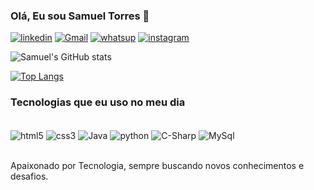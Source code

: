### Olá, Eu sou Samuel Torres 👋

[![linkedin](https://img.shields.io/badge/LinkedIn-0077B5?style=for-the-badge&logo=linkedin&logoColor=white)](https://www.linkedin.com/in/samuel-viana-712a56207/)
[![Gmail](https://img.shields.io/badge/Gmail-D14836?style=for-the-badge&logo=gmail&logoColor=white)](mailto:samuelvianatorres@gmail.com)
[![whatsup](https://img.shields.io/badge/WhatsApp-25D366?style=for-the-badge&logo=whatsapp&logoColor=white)](https://wa.me/5511984205190?text=Olá%20vim%20pelo%20GitHub%20)
[![instagram](https://img.shields.io/badge/Instagram-E4405F?style=for-the-badge&logo=instagram&logoColor=white)](https://instagram.com/samueltorres9977?igshid=ZDdkNTZiNTM=)

![Samuel's GitHub stats](https://github-readme-stats.vercel.app/api?username=Torres-sam&show_icons=true&theme=dracula)

[![Top Langs](https://github-readme-stats.vercel.app/api/top-langs/?username=anuraghazra&layout=compact&theme=dracula)](https://github.com/Torres-sam/github-readme-stats)

### Tecnologias que eu uso no meu dia 

<div style="display inline_block"><br/>
    <img align="center" alt="html5" src="https://img.shields.io/badge/HTML5-E34F26?style=for-the-badge&logo=html5&logoColor=white"/>
    <img align="center" alt="css3" src="https://img.shields.io/badge/CSS3-1572B6?style=for-the-badge&logo=css3&logoColor=white"/>
    <img align="center" alt="Java" src="https://img.shields.io/badge/Java-ED8B00?style=for-the-badge&logo=java&logoColor=white"/>
    <img align="center" alt="python" src="https://img.shields.io/badge/Python-14354C?style=for-the-badge&logo=python&logoColor=white"/>
    <img align="center" alt="C-Sharp" src="https://img.shields.io/badge/C%23-239120?style=for-the-badge&logo=c-sharp&logoColor=white"/>
    <img align="center" alt="MySql" src="https://img.shields.io/badge/MySQL-00000F?style=for-the-badge&logo=mysql&logoColor=white"/>
</div><br/>

Apaixonado por Tecnologia, sempre buscando novos conhecimentos e desafios.




